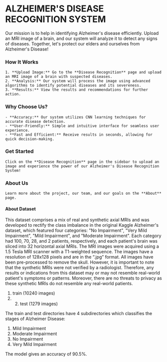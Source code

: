 # ALZHEIMER'S DISEASE RECOGNITION SYSTEM

Our mission is to help in identifying Alzheimer's disease efficiently. Upload an MRI image of a brain, and our system will analyze it to detect any signs of diseases. Together, let's protect our elders and ourselves from Alzheimer's Disease!

  ### How It Works
    1. **Upload Image:** Go to the **Disease Recognition** page and upload an MRI image of a brain with suspected diseases.
    2. **Analysis:** Our system will process the image using advanced algorithms to identify potential diseases and its severeness.
    3. **Results:** View the results and recommendations for further action.

  ### Why Choose Us?
    - **Accuracy:** Our system utilizes CNN learning techniques for accurate disease detection.
    - **User-Friendly:** Simple and intuitive interface for seamless user experience.
    - **Fast and Efficient:** Receive results in seconds, allowing for quick decision-making.

  ### Get Started
    Click on the **Disease Recognition** page in the sidebar to upload an image and experience the power of our Alzheimer's Disease Recognition System!
  ### About Us
    Learn more about the project, our team, and our goals on the **About** page.
    
#### About Dataset
This dataset comprises a mix of real and synthetic axial MRIs and was developed to rectify the class imbalance in the original Kaggle Alzheimer's dataset, which featured four categories: "No Impairment", "Very Mild Impairment", "Mild Impairment", and "Moderate Impairment". Each category had 100, 70, 28, and 2 patients, respectively, and each patient's brain was sliced into 32 horizontal axial MRIs.
The MRI images were acquired using a 1.5 Tesla MRI scanner with a T1-weighted sequence. The images have a resolution of 128x128 pixels and are in the “.jpg” format. All images have been pre-processed to remove the skull.
However, it is important to note that the synthetic MRIs were not verified by a radiologist. Therefore, any results or indications from this dataset may or may not resemble real-world patient's symptoms or patterns. Moreover, there are no threats to privacy as these synthetic MRIs do not resemble any real-world patients.

1. train (10240 images)
2. 2. test (1279 images)

The train and test directories have 4 subdirectories which classifies the stages of Alzheimer Disease:
1. Mild Impairment
2. Moderate Impairment
3. No Impairment
4. Very Mild Impairment

The model gives an accuracy of 90.5%.
